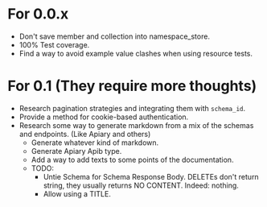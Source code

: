 # For 0.0.x
- Don't save member and collection into namespace_store.
- 100% Test coverage.
- Find a way to avoid example value clashes when using resource tests.

# For 0.1 (They require more thoughts)
- Research pagination strategies and integrating them with `schema_id`.
- Provide a method for cookie-based authentication.
- Research some way to generate markdown from a mix of the schemas and endpoints. (Like Apiary and others)
    + Generate whatever kind of markdown.
    + Generate Apiary Apib type.
    + Add a way to add texts to some points of the documentation.
    + TODO:
        * Untie Schema for Schema Response Body. DELETEs don't return string, they usually returns NO CONTENT. Indeed: nothing.
        * Allow using a TITLE.
